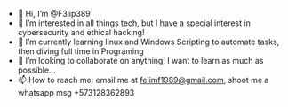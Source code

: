 - 👋 Hi, I’m @F3lip389
- 👀 I’m interested in all things tech, but I have a special interest in cybersecurity and ethical hacking!
- 🌱 I’m currently learning linux and Windows Scripting to automate tasks, then diving full time in Programing
- 💞️ I’m looking to collaborate on anything! I want to learn as much as possible...
- 📫 How to reach me: email me at felimf1989@gmail.com, shoot me a whatsapp msg +573128362893

<!---
F3lip389/F3lip389 is a ✨ special ✨ repository because its `README.md` (this file) appears on your GitHub profile.
You can click the Preview link to take a look at your changes.
--->
